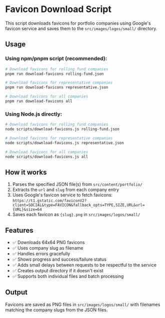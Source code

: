 # Favicon Download Script

This script downloads favicons for portfolio companies using Google's favicon service and saves them to the `src/images/logos/small/` directory.

## Usage

### Using npm/pnpm script (recommended):
```bash
# Download favicons for rolling fund companies
pnpm run download-favicons rolling-fund.json

# Download favicons for representative companies
pnpm run download-favicons representative.json

# Download favicons for all companies
pnpm run download-favicons all
```

### Using Node.js directly:
```bash
# Download favicons for rolling fund companies
node scripts/download-favicons.js rolling-fund.json

# Download favicons for representative companies
node scripts/download-favicons.js representative.json

# Download favicons for all companies
node scripts/download-favicons.js all
```

## How it works

1. Parses the specified JSON file(s) from `src/content/portfolio/`
2. Extracts the `url` and `slug` from each company entry
3. Uses Google's favicon service to fetch favicons: `https://t1.gstatic.com/faviconV2?client=SOCIAL&type=FAVICON&fallback_opts=TYPE,SIZE,URL&url={URL}&size=64`
4. Saves each favicon as `{slug}.png` in `src/images/logos/small/`

## Features

- ✅ Downloads 64x64 PNG favicons
- ✅ Uses company slug as filename
- ✅ Handles errors gracefully
- ✅ Shows progress and success/failure status
- ✅ Adds small delays between requests to be respectful to the service
- ✅ Creates output directory if it doesn't exist
- ✅ Supports both individual files and batch processing

## Output

Favicons are saved as PNG files in `src/images/logos/small/` with filenames matching the company slugs from the JSON files.

